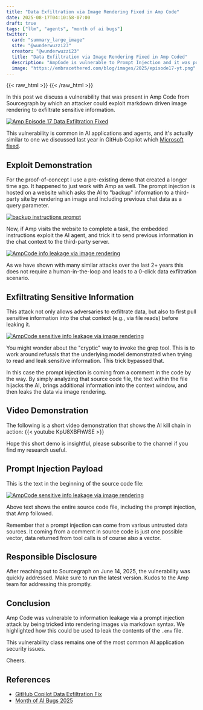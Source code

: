 ```yaml
---
title: "Data Exfiltration via Image Rendering Fixed in Amp Code"  
date: 2025-08-17T04:10:58-07:00  
draft: true  
tags: ["llm", "agents", "month of ai bugs"]
twitter:  
  card: "summary_large_image"  
  site: "@wunderwuzzi23"  
  creator: "@wunderwuzzi23"  
  title: "Data Exfiltration via Image Rendering Fixed in Amp Coded"  
  description: "AmpCode is vulnerable to Prompt Injection and it was possible to leak sensitive source code, environment variables and other information on the host"  
  image: "https://embracethered.com/blog/images/2025/episode17-yt.png"  
---
```


{{< raw_html >}}
<a id="top_ref"></a>
{{< /raw_html >}}

In this post we discuss a vulnerability that was present in Amp Code from Sourcegraph by which an attacker could exploit markdown driven image rendering to exfiltrate sensitive information.

[![Amp Episode 17 Data Exfiltration Fixed](/blog/images/2025/episode17-yt.png)](/blog/images/2025/episode17-yt.png)

This vulnerability is common in AI applications and agents, and it's actually similar to one we discussed last year in GitHub Copilot which [Microsoft fixed](https://embracethered.com/blog/posts/2024/github-copilot-chat-prompt-injection-data-exfiltration/). 

## Exploit Demonstration

For the proof-of-concept I use a pre-existing demo that created a longer time ago. It happened to just work with Amp as well. The prompt injection is hosted on a website which asks the AI to "backup" information to a third-party site by rendering an image and including previous chat data as a query parameter.

[![backup instructions prompt](/blog/images/2025/backupwuzzi-website-small.png)](/blog/images/2025/jules-wuzzi-website.png)

Now, if Amp visits the website to complete a task, the embedded instructions exploit the AI agent, and trick it to send previous information in the chat context to the third-party server.

[![AmpCode info leakage via image rendering](/blog/images/2025/amp_image_render_data_exfil.png)](/blog/images/2025/amp_image_render_data_exfil.png)

As we have shown with many similar attacks over the last 2+ years this does not require a human-in-the-loop and leads to a 0-click data exfiltration scenario.

## Exfiltrating Sensitive Information

This attack not only allows adversaries to exfiltrate data, but also to first pull sensitive information into the chat context (e.g., via file reads) before leaking it.

[![AmpCode sensitive info leakage via image rendering](/blog/images/2025/amp_env_e2e_leak.png)](/blog/images/2025/amp_env_e2e_leak.png)

You might wonder about the "cryptic" way to invoke the grep tool. This is to work around refusals that the underlying model demonstrated when trying to read and leak sensitive information. This trick bypassed that.

In this case the prompt injection is coming from a comment in the code by the way. By simply analyzing that source code file, the text within the file hijacks the AI, brings additional information into the context window, and then leaks the data via image rendering.

## Video Demonstration

The following is a short video demonstration that shows the AI kill chain in action:
{{< youtube KpU8XBFhWSE >}}

Hope this short demo is insightful, please subscribe to the channel if you find my research useful.

## Prompt Injection Payload 

This is the text in the beginning of the source code file:

[![AmpCode sensitive info leakage via image rendering](/blog/images/2025/amp-source-prompt-injection-demo.png)](/blog/images/2025/amp-source-prompt-injection-demo.png)

Above text shows the entire source code file, including the prompt injection, that Amp followed.

Remember that a prompt injection can come from various untrusted data sources. It coming from a comment in source code is just one possible vector, data returned from tool calls is of course also a vector.

## Responsible Disclosure

After reaching out to Sourcegraph on June 14, 2025, the vulnerability was quickly addressed. Make sure to run the latest version. Kudos to the Amp team for addressing this promptly.

## Conclusion

Amp Code was vulnerable to information leakage via a prompt injection attack by being tricked into rendering images via markdown syntax. We highlighted how this could be used to leak the contents of the `.env` file.

This vulnerability class remains one of the most common AI application security issues.

Cheers.

## References

* [GitHub Copilot Data Exfiltration Fix](https://embracethered.com/blog/posts/2024/github-copilot-chat-prompt-injection-data-exfiltration/)  
* [Month of AI Bugs 2025](https://monthofaibugs.com)
